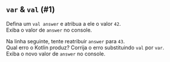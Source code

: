 ## `var` & `val` (#1)

Defina um `val answer` e atribua a ele o valor `42`.  
Exiba o valor de `answer` no console.

Na linha seguinte, tente reatribuir `answer` para `43`.  
Qual erro o Kotlin produz? Corrija o erro substituindo `val` por `var`.  
Exiba o novo valor de `answer` no console.